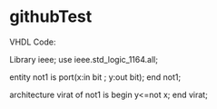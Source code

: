 # githubTest
VHDL Code:
  
Library ieee; 
use ieee.std_logic_1164.all; 
 
entity not1 is
   port(x:in bit ; y:out bit); 
end not1; 
 
architecture virat of not1 is
begin
   y<=not x;
end virat; 

